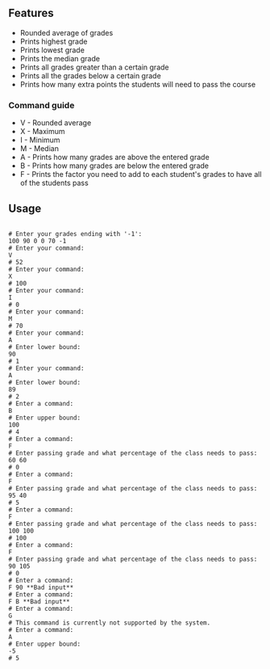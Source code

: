 ## Features

* Rounded average of grades
* Prints highest grade
* Prints lowest grade
* Prints the median grade
* Prints all grades greater than a certain grade
* Prints all the grades below a certain grade
* Prints how many extra points the students will need to pass the course

### Command guide

* V - Rounded average
* X - Maximum
* I - Minimum
* M - Median
* A <Grade> - Prints how many grades are above the entered grade
* B <Grade> - Prints how many grades are below the entered grade
* F <Passing Grade> <Percent of class> - Prints the factor you need to add to each student's grades to have all of the students pass

## Usage

```

# Enter your grades ending with '-1':
100 90 0 0 70 -1
# Enter your command:
V
# 52
# Enter your command:
X
# 100
# Enter your command:
I
# 0
# Enter your command:
M
# 70
# Enter your command:
A
# Enter lower bound:
90
# 1
# Enter your command:
A
# Enter lower bound:
89
# 2
# Enter a command:
B
# Enter upper bound:
100
# 4
# Enter a command:
F
# Enter passing grade and what percentage of the class needs to pass:
60 60
# 0
# Enter a command:
F
# Enter passing grade and what percentage of the class needs to pass:
95 40
# 5
# Enter a command:
F
# Enter passing grade and what percentage of the class needs to pass:
100 100
# 100
# Enter a command:
F
# Enter passing grade and what percentage of the class needs to pass:
90 105
# 0
# Enter a command:
F 90 **Bad input**
# Enter a command:
F B **Bad input**
# Enter a command:
G
# This command is currently not supported by the system.
# Enter a command:
A
# Enter upper bound:
-5
# 5
```
